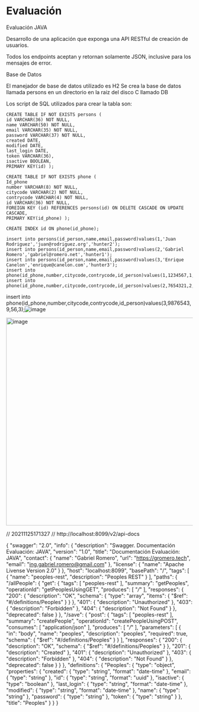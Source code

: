 # Evaluación
Evaluación JAVA

Desarrollo de una aplicación que exponga una API RESTful de creación de usuarios.

Todos los endpoints aceptan y retornan solamente JSON, inclusive para los mensajes de
error.

Base de Datos

El manejador de base de datos utilizado es H2
Se crea la base de datos llamada persons en un directorio en la raiz del disco C llamado DB

Los script de SQL utilizados para crear la tabla son:

	CREATE TABLE IF NOT EXISTS persons (
	id VARCHAR(36) NOT NULL,
	name VARCHAR(50) NOT NULL,
	email VARCHAR(35) NOT NULL,
	password VARCHAR(37) NOT NULL,
	created DATE,
	modified DATE,
	last_login DATE,
	token VARCHAR(36),
	isactive BOOLEAN,
	PRIMARY KEY(id) );
	
	CREATE TABLE IF NOT EXISTS phone (
	Id_phone
	number VARCHAR(8) NOT NULL,
	citycode VARCHAR(2) NOT NULL,
	contrycode VARCHAR(4) NOT NULL,
	id VARCHAR(36) NOT NULL,
	FOREIGN KEY (id) REFERENCES persons(id) ON DELETE CASCADE ON UPDATE CASCADE,
	PRIMARY KEY(id_phone) );
	
	CREATE INDEX id ON phone(id_phone);
	
	insert into persons(id_person,name,email,password)values(1,'Juan Rodriguez','juan@rodriguez.org','hunter2'); 
	insert into persons(id_person,name,email,password)values(2,'Gabriel Romero','gabriel@romero.net','hunter1'); 
	insert into persons(id_person,name,email,password)values(3,'Enrique Canelon','enrique@canelon.com','hunter3');
	insert into phone(id_phone,number,citycode,contrycode,id_person)values(1,1234567,1,57,1); 
	insert into phone(id_phone,number,citycode,contrycode,id_person)values(2,7654321,2,58,2); 
insert into phone(id_phone,number,citycode,contrycode,id_person)values(3,9876543,9,56,3);![image](https://user-images.githubusercontent.com/60945095/143494243-5887d82d-3f8b-4b7a-af6e-109f68e66726.png)

<img width="561" alt="image" src="https://user-images.githubusercontent.com/60945095/143494614-c842b425-dcc2-422d-9093-32760d58187c.png">


// 20211125171327
// http://localhost:8099/v2/api-docs

{
  "swagger": "2.0",
  "info": {
    "description": "Swagger. Documentación Evaluación: JAVA",
    "version": "1.0",
    "title": "Documentación Evaluación: JAVA",
    "contact": {
      "name": "Gabriel Romero",
      "url": "https://gromero.tech",
      "email": "ing.gabriel.romero@gmail.com"
    },
    "license": {
      "name": "Apache Livense Version 2.0"
    }
  },
  "host": "localhost:8099",
  "basePath": "/",
  "tags": [
    {
      "name": "peoples-rest",
      "description": "Peoples REST"
    }
  ],
  "paths": {
    "/allPeople": {
      "get": {
        "tags": [
          "peoples-rest"
        ],
        "summary": "getPeoples",
        "operationId": "getPeoplesUsingGET",
        "produces": [
          "*/*"
        ],
        "responses": {
          "200": {
            "description": "OK",
            "schema": {
              "type": "array",
              "items": {
                "$ref": "#/definitions/Peoples"
              }
            }
          },
          "401": {
            "description": "Unauthorized"
          },
          "403": {
            "description": "Forbidden"
          },
          "404": {
            "description": "Not Found"
          }
        },
        "deprecated": false
      }
    },
    "/save": {
      "post": {
        "tags": [
          "peoples-rest"
        ],
        "summary": "createPeople",
        "operationId": "createPeopleUsingPOST",
        "consumes": [
          "application/json"
        ],
        "produces": [
          "*/*"
        ],
        "parameters": [
          {
            "in": "body",
            "name": "peoples",
            "description": "peoples",
            "required": true,
            "schema": {
              "$ref": "#/definitions/Peoples"
            }
          }
        ],
        "responses": {
          "200": {
            "description": "OK",
            "schema": {
              "$ref": "#/definitions/Peoples"
            }
          },
          "201": {
            "description": "Created"
          },
          "401": {
            "description": "Unauthorized"
          },
          "403": {
            "description": "Forbidden"
          },
          "404": {
            "description": "Not Found"
          }
        },
        "deprecated": false
      }
    }
  },
  "definitions": {
    "Peoples": {
      "type": "object",
      "properties": {
        "created": {
          "type": "string",
          "format": "date-time"
        },
        "email": {
          "type": "string"
        },
        "id": {
          "type": "string",
          "format": "uuid"
        },
        "isactive": {
          "type": "boolean"
        },
        "last_login": {
          "type": "string",
          "format": "date-time"
        },
        "modified": {
          "type": "string",
          "format": "date-time"
        },
        "name": {
          "type": "string"
        },
        "password": {
          "type": "string"
        },
        "token": {
          "type": "string"
        }
      },
      "title": "Peoples"
    }
  }
}
